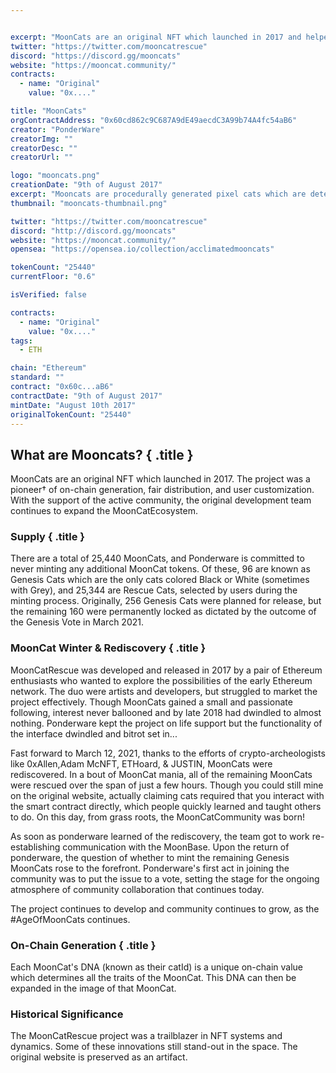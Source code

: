 ```yaml
---


excerpt: "MoonCats are an original NFT which launched in 2017 and helped pioneer on-chain generation, fair distribution, and user customization."
twitter: "https://twitter.com/mooncatrescue"
discord: "https://discord.gg/mooncats"
website: "https://mooncat.community/"
contracts: 
  - name: "Original"
    value: "0x...."

title: "MoonCats"
orgContractAddress: "0x60cd862c9C687A9dE49aecdC3A99b74A4fc54aB6"
creator: "PonderWare"
creatorImg: ""
creatorDesc: ""
creatorUrl: ""

logo: "mooncats.png"
creationDate: "9th of August 2017"
excerpt: "Mooncats are procedurally generated pixel cats which are deterministically generated based on blockchain data."
thumbnail: "mooncats-thumbnail.png"

twitter: "https://twitter.com/mooncatrescue"
discord: "http://discord.gg/mooncats"
website: "https://mooncat.community/"
opensea: "https://opensea.io/collection/acclimatedmooncats"

tokenCount: "25440"
currentFloor: "0.6"

isVerified: false

contracts: 
  - name: "Original"
    value: "0x...."
tags: 
  - ETH

chain: "Ethereum"
standard: ""
contract: "0x60c...aB6"
contractDate: "9th of August 2017"
mintDate: "August 10th 2017" 
originalTokenCount: "25440"
---
```


## What are Mooncats? { .title }
MoonCats are an original NFT which launched in 2017. The project was a pioneer† of on-chain generation, fair distribution, and user customization. With the support of the active community, the original development team continues to expand the MoonCatEcosystem.

### Supply { .title }
There are a total of 25,440 MoonCats, and Ponderware is committed to never minting any additional MoonCat tokens. Of these, 96 are known as Genesis Cats which are the only cats colored Black or White (sometimes with Grey), and 25,344 are Rescue Cats, selected by users during the minting process. Originally, 256 Genesis Cats were planned for release, but the remaining 160 were permanently locked as dictated by the outcome of the Genesis Vote in March 2021.

### MoonCat Winter & Rediscovery { .title }
MoonCatRescue was developed and released in 2017 by a pair of Ethereum enthusiasts who wanted to explore the possibilities of the early Ethereum network. The duo were artists and developers, but struggled to market the project effectively. Though MoonCats gained a small and passionate following, interest never ballooned and by late 2018 had dwindled to almost nothing. Ponderware kept the project on life support but the functionality of the interface dwindled and bitrot set in...

Fast forward to March 12, 2021, thanks to the efforts of crypto-archeologists like 0xAllen,Adam McNFT, ETHoard, & JUSTIN, MoonCats were rediscovered. In a bout of MoonCat mania, all of the remaining MoonCats were rescued over the span of just a few hours. Though you could still mine on the original website, actually claiming cats required that you interact with the smart contract directly, which people quickly learned and taught others to do. On this day, from grass roots, the MoonCatCommunity was born!

As soon as ponderware learned of the rediscovery, the team got to work re-establishing communication with the MoonBase. Upon the return of ponderware, the question of whether to mint the remaining Genesis MoonCats rose to the forefront. Ponderware's first act in joining the community was to put the issue to a vote, setting the stage for the ongoing atmosphere of community collaboration that continues today.

The project continues to develop and community continues to grow, as the #AgeOfMoonCats continues.

### On-Chain Generation { .title }
Each MoonCat's DNA (known as their catId) is a unique on-chain value which determines all the traits of the MoonCat. This DNA can then be expanded in the image of that MoonCat.

### Historical Significance
The MoonCatRescue project was a trailblazer in NFT systems and dynamics. Some of these innovations still stand-out in the space. The original website is preserved as an artifact.
